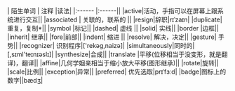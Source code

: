 | 陌生单词 | 注释	   |读法|
|:------ |:------||
|active|活动，手指可以在屏幕上跟系统进行交互||
|associated | 关联的，联系的 ||
|resign|辞职|rɪˈzaɪn|
|duplicate| 重复，复制*||
|symbol |标记||
|dashed| 虚线  ||
|solid| 实线||
|border |边框||
|inherit| 继承||
|fore|前部||
|indent| 缩进 ||
|resolve| 解决，决定||
|gesture| 手势||
|recognizer|  识别程序|['rekəg,naizə]|
|simultaneously|同时的|[,sɪml'teɪnɪəslɪ]|
|synthesize|合成||
|translate |平移(位移相当于没变形，就是翻译)，翻译||
|affine|几何学姻亲相当于缩小放大平移(图形继承)||
|rotate|旋转||
|scale|比例||
|exception|异常||
|preferred| 优先选取|prɪˈfɜːd|
|badge|图标上的数字||bædʒ|



